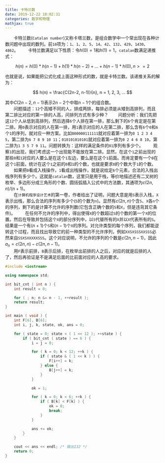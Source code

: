 ```yaml
---
title: 卡特兰数
date: 2019-12-22 18:02:31
categories: 数学和物理
mathjax: true
---
```

&emsp;&emsp;卡特兰数(`Catalan number`)又称卡塔兰数，是组合数学中一个常出现在各种计数问题中出现的数列。前`10`项为：`1`、`1`、`2`、`5`、`14`、`42`、`132`、`429`、`1430`、`4862`。<!--more-->
&emsp;&emsp;卡特兰数满足以下性质：令$h(0) = 1$和$h(1) = 1$，`catalan`数满足递推式：

$$
h(n) = h(0) * h(n - 1) + h(1) * h(n - 2) + ... + h(n - 1) * h(0), n >= 2
$$

也就是说，如果能把公式化成上面这种形式的数，就是卡特兰数。该递推关系的解为：

$$
h(n) = \frac{C(2n-2, n-1)}{n}, n = 1, 2, 3, ...
$$

其中$C(2n-2, n-1)$表示$2n-2$个中取$n-1$个的组合数。<br>
&emsp;&emsp;问题描述：`12`个高矮不同的人，排成两排，每排必须是从矮到高排列，而且第二排比对应的第一排的人高，问排列方式有多少种？
&emsp;&emsp;问题分析：我们先把这`12`个人从低到高排列，然后选择`6`个人排在第一排，那么剩下的`6`个肯定是在第二排。用`0`表示对应的人在第一排，用`1`表示对应的人在第二排，那么含有`6`个`0`和`6`个`1`的序列，就对应一种方案。比如`000000111111`就对应着第一排为`0 1 2 3 4 5`，第二排为`6 7 8 9 10 11`；`010101010101`就对应着第一排为`0 2 4 6 8 10`，第二排为`1 3 5 7 9 11`。问题转换为：这样的满足条件的`01`序列有多少个。
&emsp;&emsp;观察`1`的出现，我们考虑这一个出现能不能放在第二排。显然，在这个`1`之前出现的那些`0`和`1`对应的人要么是在这个`1`左边，要么是在这个`1`前面。而肯定要有一个`0`在这个`1`前面，统计在这个`1`之前的`0`和`1`的个数，也就是要求`0`的个数大于`1`的个数。
&emsp;&emsp;如果把`0`看成入栈操作，`1`看成出栈操作，就是说给定`6`个元素，合法的入栈出栈序列有多少个。这就是`catalan`数，这里只是用于栈，等价地描述还有二叉树的枚举、多边形分成三角形的个数、圆括弧插入公式中的方法数，其通项为$c(2n, n)/(n + 1)$。<br>
&emsp;&emsp;在`计算机程序设计艺术`的第一卷，作者给出了证明，问题大意是用`S`表示入栈，`X`表示出栈，那么合法的序列有多少个(`S`的个数为`n`)。显然有$c(2n, n)$个含`S`、`X`各`n`个的序列，剩下的是计算不允许的序列数(它包含正确个数的`S`和`X`，但是违背其它条件)。
&emsp;&emsp;在任何不允许的序列中，得出使得`X`的个数超过`S`的个数的第一个`X`的位置。然后在导致并包括这个`X`的部分序列中，以`S`代替所有的`X`并以`X`代表所有的`S`。结果是一个有$(n + 1)$个`S`和$(n - 1)$个`X`的序列。对允许类型的每个序列，我们都能逆转这个过程，而且找出导致它的前一种类型的不允许序列，例如`XXSXSSSXXSSS`必然来自`SSXSXXXXXSSS`。这个对应说明，不允许的序列的个数是$c(2n, n - 1)$，因此$a_{n} = c(2n, n) - c(2n, n - 1)$。<br>
&emsp;&emsp;用`F`表示前排，`B`表示后排，在枚举出前排的人之后，对应的就是后排的人了，然后再验证是不是满足后面的比前面对应的人高的要求。

``` cpp
#include <iostream>

using namespace std;

int bit_cnt ( int n ) {
    int result = 0;

    for ( ; n; n &= n - 1, ++result );
    return result;
}

int main ( void ) {
    int F[6], B[6];
    int i, j, k, state, ok, ans = 0;

    for ( state = 0; state < ( 1 << 12 ); ++state ) {
        if ( bit_cnt ( state ) == 6 ) {
            i = j = 0;

            for ( k = 0; k < 12; ++k ) {
                if ( state & ( 1 << k ) ) {
                    F[i++] = k;
                } else {
                    B[j++] = k;
                }
            }

            ok = 1;

            for ( k = 0; k < 6; ++k ) {
                if ( B[k] < F[k] ) {
                    ok = 0;
                    break;
                }
            }

            ans += ok;
        }
    }

    cout << ans << endl; /* 输出132 */
    return 0;
}
```